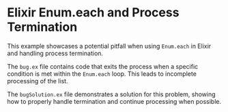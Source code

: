 # Elixir Enum.each and Process Termination

This example showcases a potential pitfall when using `Enum.each` in Elixir and handling process termination.

The `bug.ex` file contains code that exits the process when a specific condition is met within the `Enum.each` loop.  This leads to incomplete processing of the list.

The `bugSolution.ex` file demonstrates a solution for this problem, showing how to properly handle termination and continue processing when possible.